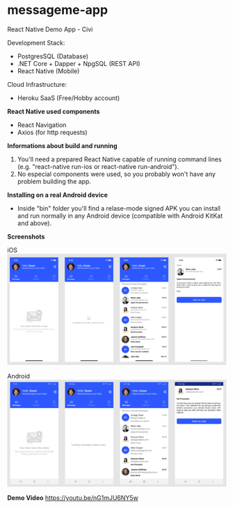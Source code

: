 # messageme-app
React Native Demo App - Civi

Development Stack:
- PostgresSQL (Database)
- .NET Core + Dapper + NpgSQL (REST API)
- React Native (Mobile)

Cloud Infrastructure:
- Heroku SaaS (Free/Hobby account)

**React Native used components**
- React Navigation
- Axios (for http requests)

**Informations about build and running**

1. You'll need a prepared React Native capable of running command lines (e.g. "react-native run-ios or react-native run-android").
2. No especial components were used, so you probably won't have any problem building the app.

**Installing on a real Android device**
- Inside "bin" folder you'll find a relase-mode signed APK you can install and run normally in any Android device (compatible with Android KitKat and above).

**Screenshots**

iOS
![alt text](https://raw.githubusercontent.com/glaydsoncosta/messageme-app/main/res/screens/screens-ios.png)

Android
![alt text](https://raw.githubusercontent.com/glaydsoncosta/messageme-app/main/res/screens/screens-android.png)


**Demo Video**
https://youtu.be/nG1mJU6NY5w
